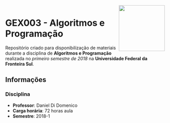 <img src="https://upload.wikimedia.org/wikipedia/commons/f/fd/Logoextenso_UFFS.png" height="145px" align="right">

# GEX003 - Algoritmos e Programação
Repositório criado para disponibilização de materiais durante a disciplina de **Algoritmos e Programação** realizada no *primeiro semestre de 2018* na **Universidade Federal da Fronteira Sul**.

## Informações
### Disciplina
* **Professor**: Daniel Di Domenico
* **Carga horária**: 72 horas aula
* **Semestre**: 2018-1

